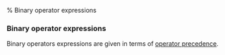 % Binary operator expressions

### Binary operator expressions

Binary operators expressions are given in terms of [operator
precedence](#operator-precedence).

